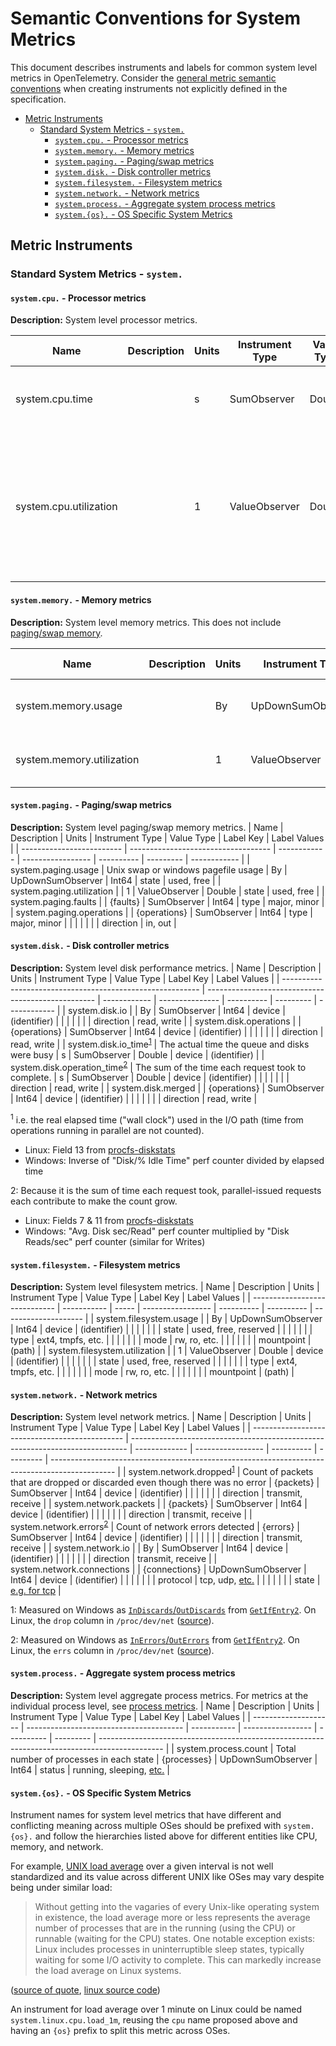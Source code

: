 # Semantic Conventions for System Metrics

This document describes instruments and labels for common system level
metrics in OpenTelemetry. Consider the [general metric semantic
conventions](README.md#general-metric-semantic-conventions) when creating
instruments not explicitly defined in the specification.

<!-- Re-generate TOC with `markdown-toc --no-first-h1 -i` -->

<!-- toc -->

- [Metric Instruments](#metric-instruments)
  * [Standard System Metrics - `system.`](#standard-system-metrics---system)
    + [`system.cpu.` - Processor metrics](#systemcpu---processor-metrics)
    + [`system.memory.` - Memory metrics](#systemmemory---memory-metrics)
    + [`system.paging.` - Paging/swap metrics](#systempaging---pagingswap-metrics)
    + [`system.disk.` - Disk controller metrics](#systemdisk---disk-controller-metrics)
    + [`system.filesystem.` - Filesystem metrics](#systemfilesystem---filesystem-metrics)
    + [`system.network.` - Network metrics](#systemnetwork---network-metrics)
    + [`system.process.` - Aggregate system process metrics](#systemprocess---aggregate-system-process-metrics)
    + [`system.{os}.` - OS Specific System Metrics](#systemos---os-specific-system-metrics)

<!-- tocstop -->

## Metric Instruments

### Standard System Metrics - `system.`

#### `system.cpu.` - Processor metrics

**Description:** System level processor metrics.

| Name                   | Description | Units | Instrument Type | Value Type | Label Key(s) | Label Values                        |
| ---------------------- | ----------- | ----- | --------------- | ---------- | ------------ | ----------------------------------- |
| system.cpu.time        |             | s     | SumObserver     | Double     | state        | idle, user, system, interrupt, etc. |
|                        |             |       |                 |            | cpu          | CPU number [0..n-1]                 |
| system.cpu.utilization |             | 1     | ValueObserver   | Double     | state        | idle, user, system, interrupt, etc. |
|                        |             |       |                 |            | cpu          | CPU number (0..n)                   |

#### `system.memory.` - Memory metrics

**Description:** System level memory metrics. This does not include [paging/swap
memory](#systempaging---pagingswap-metrics).

| Name                      | Description | Units | Instrument Type   | Value Type | Label Key | Label Values             |
| ------------------------- | ----------- | ----- | ----------------- | ---------- | --------- | ------------------------ |
| system.memory.usage       |             | By    | UpDownSumObserver | Int64      | state     | used, free, cached, etc. |
| system.memory.utilization |             | 1     | ValueObserver     | Double     | state     | used, free, cached, etc. |

#### `system.paging.` - Paging/swap metrics

**Description:** System level paging/swap memory metrics.
| Name                      | Description                         | Units        | Instrument Type   | Value Type | Label Key | Label Values |
| ------------------------- | ----------------------------------- | ------------ | ----------------- | ---------- | --------- | ------------ |
| system.paging.usage       | Unix swap or windows pagefile usage | By           | UpDownSumObserver | Int64      | state     | used, free   |
| system.paging.utilization |                                     | 1            | ValueObserver     | Double     | state     | used, free   |
| system.paging.faults      |                                     | {faults}     | SumObserver       | Int64      | type      | major, minor |
| system.paging.operations  |                                     | {operations} | SumObserver       | Int64      | type      | major, minor |
|                           |                                     |              |                   |            | direction | in, out      |

#### `system.disk.` - Disk controller metrics

**Description:** System level disk performance metrics.
| Name                                                      | Description                                        | Units        | Instrument Type | Value Type | Label Key | Label Values |
| --------------------------------------------------------- | -------------------------------------------------- | ------------ | --------------- | ---------- | --------- | ------------ |
| system.disk.io<!--notlink-->                              |                                                    | By           | SumObserver     | Int64      | device    | (identifier) |
|                                                           |                                                    |              |                 |            | direction | read, write  |
| system.disk.operations                                    |                                                    | {operations} | SumObserver     | Int64      | device    | (identifier) |
|                                                           |                                                    |              |                 |            | direction | read, write  |
| system.disk.io_time<sup>[1](#io_time)</sup>               | The actual time the queue and disks were busy      | s            | SumObserver     | Double     | device    | (identifier) |
| system.disk.operation_time<sup>[2](#operation_time)</sup> | The sum of the time each request took to complete. | s            | SumObserver     | Double     | device    | (identifier) |
|                                                           |                                                    |              |                 |            | direction | read, write  |
| system.disk.merged                                        |                                                    | {operations} | SumObserver     | Int64      | device    | (identifier) |
|                                                           |                                                    |              |                 |            | direction | read, write  |

<sup><a name="io_time">1</a></sup> i.e. the real elapsed time ("wall clock") used in the I/O
path (time from operations running in parallel are not counted).

- Linux: Field 13 from
[procfs-diskstats](https://www.kernel.org/doc/Documentation/ABI/testing/procfs-diskstats)
- Windows: Inverse of "Disk/% Idle Time" perf counter divided by elapsed time

<a name="operation_time">2</a>: Because it is the sum of time each request
took, parallel-issued requests each contribute to make the count grow.

- Linux: Fields 7 & 11 from
[procfs-diskstats](https://www.kernel.org/doc/Documentation/ABI/testing/procfs-diskstats)
- Windows: "Avg. Disk sec/Read" perf counter multiplied by "Disk Reads/sec"
perf counter (similar for Writes)

#### `system.filesystem.` - Filesystem metrics

**Description:** System level filesystem metrics.
| Name                          | Description | Units | Instrument Type   | Value Type | Label Key  | Label Values         |
| ----------------------------- | ----------- | ----- | ----------------- | ---------- | ---------- | -------------------- |
| system.filesystem.usage       |             | By    | UpDownSumObserver | Int64      | device     | (identifier)         |
|                               |             |       |                   |            | state      | used, free, reserved |
|                               |             |       |                   |            | type       | ext4, tmpfs, etc.    |
|                               |             |       |                   |            | mode       | rw, ro, etc.         |
|                               |             |       |                   |            | mountpoint | (path)               |
| system.filesystem.utilization |             | 1     | ValueObserver     | Double     | device     | (identifier)         |
|                               |             |       |                   |            | state      | used, free, reserved |
|                               |             |       |                   |            | type       | ext4, tmpfs, etc.    |
|                               |             |       |                   |            | mode       | rw, ro, etc.         |
|                               |             |       |                   |            | mountpoint | (path)               |

#### `system.network.` - Network metrics

**Description:** System level network metrics.
| Name                                           | Description                                                                   | Units         | Instrument Type   | Value Type | Label Key | Label Values                                                                                   |
| ---------------------------------------------- | ----------------------------------------------------------------------------- | ------------- | ----------------- | ---------- | --------- | ---------------------------------------------------------------------------------------------- |
| system.network.dropped<sup>[1](#dropped)</sup> | Count of packets that are dropped or discarded even though there was no error | {packets}     | SumObserver       | Int64      | device    | (identifier)                                                                                   |
|                                                |                                                                               |               |                   |            | direction | transmit, receive                                                                              |
| system.network.packets                         |                                                                               | {packets}     | SumObserver       | Int64      | device    | (identifier)                                                                                   |
|                                                |                                                                               |               |                   |            | direction | transmit, receive                                                                              |
| system.network.errors<sup>[2](#errors)</sup>   | Count of network errors detected                                              | {errors}      | SumObserver       | Int64      | device    | (identifier)                                                                                   |
|                                                |                                                                               |               |                   |            | direction | transmit, receive                                                                              |
| system<!--notlink-->.network.io                |                                                                               | By            | SumObserver       | Int64      | device    | (identifier)                                                                                   |
|                                                |                                                                               |               |                   |            | direction | transmit, receive                                                                              |
| system.network.connections                     |                                                                               | {connections} | UpDownSumObserver | Int64      | device    | (identifier)                                                                                   |
|                                                |                                                                               |               |                   |            | protocol  | tcp, udp, [etc.](https://en.wikipedia.org/wiki/Transport_layer#Protocols)                      |
|                                                |                                                                               |               |                   |            | state     | [e.g. for tcp](https://en.wikipedia.org/wiki/Transmission_Control_Protocol#Protocol_operation) |

<a name="dropped">1</a>: Measured on Windows as
[`InDiscards`/`OutDiscards`](https://docs.microsoft.com/en-us/windows/win32/api/netioapi/ns-netioapi-mib_if_row2)
from
[`GetIfEntry2`](https://docs.microsoft.com/en-us/windows/win32/api/netioapi/nf-netioapi-getifentry2).
On Linux, the `drop` column in `/proc/dev/net`
([source](https://web.archive.org/web/20180321091318/http://www.onlamp.com/pub/a/linux/2000/11/16/LinuxAdmin.html)).

<a name="errors">2</a>: Measured on Windows as
[`InErrors`/`OutErrors`](https://docs.microsoft.com/en-us/windows/win32/api/netioapi/ns-netioapi-mib_if_row2)
from
[`GetIfEntry2`](https://docs.microsoft.com/en-us/windows/win32/api/netioapi/nf-netioapi-getifentry2).
On Linux, the `errs` column in `/proc/dev/net`
([source](https://web.archive.org/web/20180321091318/http://www.onlamp.com/pub/a/linux/2000/11/16/LinuxAdmin.html)).

#### `system.process.` - Aggregate system process metrics

**Description:** System level aggregate process metrics. For metrics at the
individual process level, see [process metrics](process-metrics.md).
| Name                 | Description                             | Units       | Instrument Type   | Value Type | Label Key | Label Values                                                                                   |
| -------------------- | --------------------------------------- | ----------- | ----------------- | ---------- | --------- | ---------------------------------------------------------------------------------------------- |
| system.process.count | Total number of processes in each state | {processes} | UpDownSumObserver | Int64      | status    | running, sleeping, [etc.](https://man7.org/linux/man-pages/man1/ps.1.html#PROCESS_STATE_CODES) |

#### `system.{os}.` - OS Specific System Metrics

Instrument names for system level metrics that have different and conflicting
meaning across multiple OSes should be prefixed with `system.{os}.` and
follow the hierarchies listed above for different entities like CPU, memory,
and network.

For example, [UNIX load
average](https://en.wikipedia.org/wiki/Load_(computing)) over a given
interval is not well standardized and its value across different UNIX like
OSes may vary despite being under similar load:

> Without getting into the vagaries of every Unix-like operating system in
existence, the load average more or less represents the average number of
processes that are in the running (using the CPU) or runnable (waiting for
the CPU) states. One notable exception exists: Linux includes processes in
uninterruptible sleep states, typically waiting for some I/O activity to
complete. This can markedly increase the load average on Linux systems.

([source of
quote](https://github.com/torvalds/linux/blob/e4cbce4d131753eca271d9d67f58c6377f27ad21/kernel/sched/loadavg.c#L11-L18),
[linux source
code](https://github.com/torvalds/linux/blob/e4cbce4d131753eca271d9d67f58c6377f27ad21/kernel/sched/loadavg.c#L11-L18))

An instrument for load average over 1 minute on Linux could be named
`system.linux.cpu.load_1m`, reusing the `cpu` name proposed above and having
an `{os}` prefix to split this metric across OSes.
